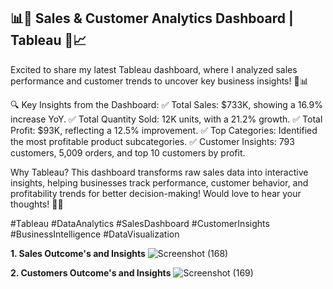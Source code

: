 ## 📊🚀 Sales & Customer Analytics Dashboard | Tableau 💼📈

Excited to share my latest Tableau dashboard, where I analyzed sales performance and customer trends to uncover key business insights! 🚀📊

🔍 Key Insights from the Dashboard:
✅ Total Sales: $733K, showing a 16.9% increase YoY.
✅ Total Quantity Sold: 12K units, with a 21.2% growth.
✅ Total Profit: $93K, reflecting a 12.5% improvement.
✅ Top Categories: Identified the most profitable product subcategories.
✅ Customer Insights: 793 customers, 5,009 orders, and top 10 customers by profit.

Why Tableau?
This dashboard transforms raw sales data into interactive insights, helping businesses track performance, customer behavior, and profitability trends for better decision-making!
Would love to hear your thoughts! 🚀💡

#Tableau #DataAnalytics #SalesDashboard #CustomerInsights #BusinessIntelligence #DataVisualization

**1. Sales Outcome's and Insights**
![Screenshot (168)](https://github.com/user-attachments/assets/7b4bd5e4-cef3-49b8-bd00-905e63cce748)

**2. Customers Outcome's and Insights**
![Screenshot (169)](https://github.com/user-attachments/assets/caf60325-b972-4518-9b6e-0c11ac3afc5d)
